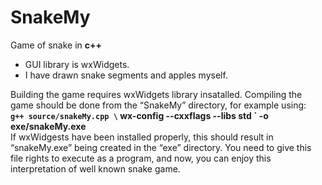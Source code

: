 # SnakeMy
Game of snake in **c++**

* GUI library is wxWidgets.
* I have drawn snake segments and apples myself.


Building the game requires wxWidgets library insatalled. Compiling the game should be done from the “SnakeMy” directory, for example using:<br>
**`g++ source/snakeMy.cpp \` wx-config --cxxflags --libs std \` -o exe/snakeMy.exe**<br>
If wxWidgests have been installed properly, this should result in “snakeMy.exe” being created in the  “exe” directory. You need to give this file rights to execute as a program, and now, you can enjoy this interpretation of well known snake game.  
